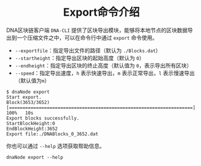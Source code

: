 <h1 align="center">Export命令介绍</h1>

DNA区块链客户端 `DNA-CLI` 提供了区块导出模块，能够将本地节点的区块数据导出到一个压缩文件之中，可以在命令行中通过 `export` 命令使用。

- `--exportfile`：指定导出文件的路径（默认为 `./Blocks.dat`）
- `--startheight`：指定导出区块的起始高度（默认为 `0`）
- `--endheight`：指定导出区块的终止高度（默认值为 `0`，表示导出所有区块）
- `--speed`：指定导出速度，`h` 表示快速导出，`m` 表示正常导出，`l` 表示慢速导出（默认值为`m`）

```shell
$ dnaNode export
Start export.
Block(3653/3652) [====================================================================] 100%   10s
Export blocks successfully.
StartBlockHeight:0
EndBlockHeight:3652
Export file:./DNABlocks_0_3652.dat
```

你也可以通过 `--help` 选项获取帮助信息。

```shell
dnaNode export --help
```
